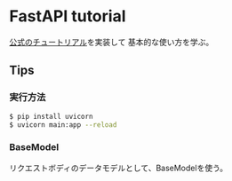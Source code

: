 # FastAPI tutorial

[公式のチュートリアル](https://fastapi.tiangolo.com/ja/tutorial/first-steps/)を実装して
基本的な使い方を学ぶ。


## Tips

### 実行方法
```bash
$ pip install uvicorn
$ uvicorn main:app --reload
```


### BaseModel
リクエストボディのデータモデルとして、BaseModelを使う。